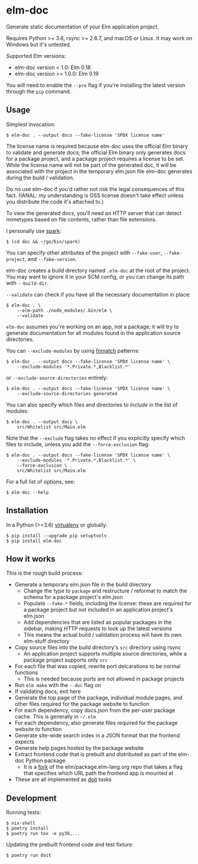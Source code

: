 # elm-doc

Generate static documentation of your Elm application project.

Requires Python >= 3.6, rsync >= 2.6.7, and macOS or Linux. It may work on Windows but it's untested.

Supported Elm versions:

- elm-doc version < 1.0: Elm 0.18
- elm-doc version >= 1.0.0: Elm 0.19

You will need to enable the `--pre` flag if you're installing the latest version through the `pip` command.

## Usage

Simplest invocation:

    $ elm-doc . --output docs --fake-license 'SPDX license name'

The license name is required because elm-doc uses the official Elm binary to
validate and generate docs; the official Elm binary only generates
docs for a package project, and a package project requires a license to be set.
While the license name will not be part of the generated doc, it will be
associated with the project in the temporary elm.json file elm-doc generates
during the build / validation.

Do no use elm-doc if you'd rather not risk the legal consequences of this fact.
(IANAL: my understanding is OSS license doesn't take effect unless you distribute
the code it's attached to.)

To view the generated docs, you'll need an HTTP server that can detect mimetypes
based on file contents, rather than file extensions.

I personally use [spark](https://github.com/rif/spark):

    $ (cd doc && ~/go/bin/spark)

You can specify other attributes of the project with `--fake-user`, `--fake-project`,
and `--fake-version`.

elm-doc creates a build directory named `.elm-doc` at the root of the project.
You may want to ignore it in your SCM config, or you can change its path with `--build-dir`.

`--validate` can check if you have all the necessary documentation in place:

    $ elm-doc . \
        --elm-path ./node_modules/.bin/elm \
        --validate

`elm-doc` assumes you're working on an app, not a package; it will try to generate
documentation for all modules found in the application source directories.

You can `--exclude-modules` by using [fnmatch](https://docs.python.org/3/library/fnmatch.html)
patterns:

    $ elm-doc . --output docs --fake-license 'SPDX license name' \
        --exclude-modules '*.Private.*,Blacklist.*'

or `--exclude-source-directories` entirely:

    $ elm-doc . --output docs --fake-license 'SPDX license name' \
        --exclude-source-directories generated

You can also specify which files and directories to _include_ in the list of modules:

    $ elm-doc . --output docs \
        src/Whitelist src/Main.elm

Note that the `--exclude` flag takes no effect if you explicitly specify which
files to include, unless you add the `--force-exclusion` flag:

    $ elm-doc . --output docs --fake-license 'SPDX license name' \
        --exclude-modules '*.Private.*,Blacklist.*' \
        --force-exclusion \
        src/Whitelist src/Main.elm

For a full list of options, see:

    $ elm-doc --help

## Installation

In a Python (>=3.6) [virtualenv](https://docs.python.org/3.6/library/venv.html#creating-virtual-environments) or globally:

    $ pip install --upgrade pip setuptools
    $ pip install elm-doc

## How it works

This is the rough build process:

- Generate a temporary elm.json file in the build directory
  - Change the type to `package` and restructure / reformat to match the schema for a package project's elm.json
  - Populate `--fake-*` fields, including the license: these are required for a package project but not included in an application project's elm.json
  - Add dependencies that are listed as popular packages in the sidebar, making HTTP requests to look up the latest versions
  - This means the actual build / validation process will have its own elm-stuff directory
- Copy source files into the build directory's `src` directory using rsync
  - An application project supports multiple source directories, while a package project supports only `src`
- For each file that was copied, rewrite port delcarations to be normal functions
  - This is needed because ports are not allowed in package projects
- Run `elm make` with the `--doc` flag on
- If validating docs, exit here
- Generate the top page of the package, individual module pages, and other files required for the package website to function
- For each dependency, copy docs.json from the per-user package cache. This is generally in `~/.elm`
- For each dependency, also generate files required for the package website to function
- Generate site-wide search index in a JSON format that the frontend expects
- Generate help pages hosted by the package website
- Extract frontend code that is prebuilt and distributed as part of the elm-doc Python package
  - It is a [fork](https://github.com/ento/package.elm-lang.org/tree/elm-doc) of the elm/package.elm-lang.org repo that takes a flag that specifies which URL path the frontend app is mounted at
- These are all implemented as [doit](https://github.com/pydoit/doit) tasks

## Development

Running tests:

    $ nix-shell
    $ poetry install
    $ poetry run tox -e py36,...

Updating the prebuilt frontend code and test fixture:

    $ poetry run doit
